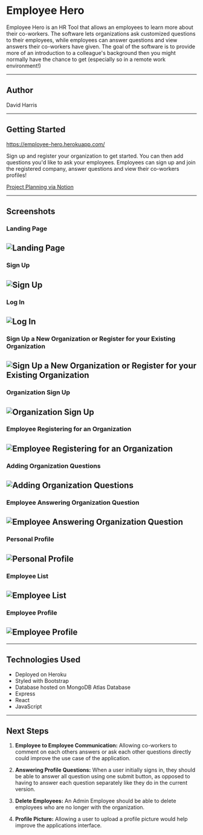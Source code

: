# Employee Hero

Employee Hero is an HR Tool that allows an employees to learn more about their co-workers. The software lets organizations ask customized questions to their employees, while employees can answer questions and view answers their co-workers have given. The goal of the software is to provide more of an introduction to a colleague's background then you might normally have the chance to get (especially so in a remote work environment!)

---

## Author

David Harris

---

## Getting Started

https://employee-hero.herokuapp.com/

Sign up and register your organization to get started. You can then add questions you'd like to ask your employees. Employees can sign up and join the registered company, answer questions and view their co-workers profiles!

[Project Planning via Notion](https://www.notion.so/e21c1a2903ad4b74a97a1af8bb113341?v=4fae65553ab7420c9e132e8e5b0ac62c)

---

## Screenshots

### Landing Page

## ![Landing Page](static/images/landing_page.png)

### Sign Up

## ![Sign Up](static/images/sign_up.png)

### Log In

## ![Log In](static/images/log_in.png)

### Sign Up a New Organization or Register for your Existing Organization

## ![Sign Up a New Organization or Register for your Existing Organization](static/images/welcome_page.png)

### Organization Sign Up

## ![Organization Sign Up](static/images/organization_sign_up.png)

### Employee Registering for an Organization

## ![Employee Registering for an Organization](static/images/org_list.png)

### Adding Organization Questions

## ![Adding Organization Questions](static/images/add_organization_questions.png)

### Employee Answering Organization Question

## ![Employee Answering Organization Question](static/images/answer_organization_questions.png)

### Personal Profile

## ![Personal Profile](static/images/personal_profile.png)

### Employee List

## ![Employee List](static/images/employee_list.png)

### Employee Profile

## ![Employee Profile](static/images/employee_profile.png)

---

## Technologies Used

- Deployed on Heroku
- Styled with Bootstrap
- Database hosted on MongoDB Atlas Database
- Express
- React
- JavaScript

---

## Next Steps

1. **Employee to Employee Communication:** Allowing co-workers to comment on each others answers or ask each other questions directly could improve the use case of the application.

2. **Answering Profile Questions:** When a user initially signs in, they should be able to answer all question using one submit button, as opposed to having to answer each question separately like they do in the current version.

3. **Delete Employees:** An Admin Employee should be able to delete employees who are no longer with the organization.

4. **Profile Picture:** Allowing a user to upload a profile picture would help improve the applications interface.
